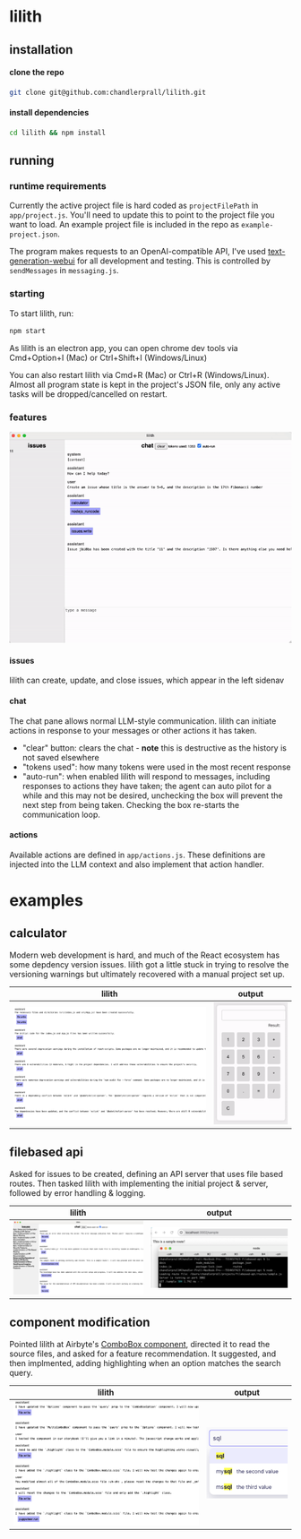 # lilith

## installation

#### clone the repo

```bash
git clone git@github.com:chandlerprall/lilith.git
```

#### install dependencies

```bash
cd lilith && npm install
```

## running

### runtime requirements

Currently the active project file is hard coded as `projectFilePath` in `app/project.js`. You'll need to update this to point to the project file you want to load. An example project file is included in the repo as `example-project.json`.

The program makes requests to an OpenAI-compatible API, I've used [text-generation-webui](https://github.com/oobabooga/text-generation-webui) for all development and testing. This is controlled by `sendMessages` in `messaging.js`.

### starting

To start lilith, run:

```bash
npm start
```

As lilith is an electron app, you can open chrome dev tools via Cmd+Option+I (Mac) or Ctrl+Shift+I (Windows/Linux)

You can also restart lilith via Cmd+R (Mac) or Ctrl+R (Windows/Linux). Almost all program state is kept in the project's JSON file, only any active tasks will be dropped/cancelled on restart.

### features

![calculator, lilith view](./readme_assets/lilith.gif)

#### issues

lilith can create, update, and close issues, which appear in the left sidenav

#### chat

The chat pane allows normal LLM-style communication. lilith can initiate actions in response to your messages or other actions it has taken.

- "clear" button: clears the chat - **note** this is destructive as the history is not saved elsewhere
- "tokens used": how many tokens were used in the most recent response
- "auto-run": when enabled lilith will respond to messages, including responses to actions they have taken; the agent can auto pilot for a while and this may not be desired, unchecking the box will prevent the next step from being taken. Checking the box re-starts the communication loop.

#### actions

Available actions are defined in `app/actions.js`. These definitions are injected into the LLM context and also implement that action handler.

# examples

## calculator

Modern web development is hard, and much of the React ecosystem has some depdency version issues. lilith got a little stuck in trying to resolve the versioning warnings but ultimately recovered with a manual project set up.

| lilith                                                      | output                                                      |
| ----------------------------------------------------------- | ----------------------------------------------------------- |
| ![calculator, lilith view](./readme_assets/calc_lilith.png) | ![calculator, lilith view](./readme_assets/calc_output.gif) |

## filebased api

Asked for issues to be created, defining an API server that uses file based routes. Then tasked lilith with implementing the initial project & server, followed by error handling & logging.

| lilith                                              | output                                              |
| --------------------------------------------------- | --------------------------------------------------- |
| ![api, lilith view](./readme_assets/api_lilith.png) | ![api, lilith view](./readme_assets/api_output.png) |

## component modification

Pointed lilith at Airbyte's [ComboBox component](https://github.com/airbytehq/airbyte-platform/tree/main/airbyte-webapp/src/components/ui/ComboBox), directed it to read the source files, and asked for a feature recommendation. It suggested, and then implmented, adding highlighting when an option matches the search query.

| lilith                                                        | output                                                        |
| ------------------------------------------------------------- | ------------------------------------------------------------- |
| ![combobox, lilith view](./readme_assets/combobox_lilith.png) | ![combobox, lilith view](./readme_assets/combobox_output.png) |

